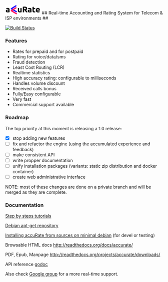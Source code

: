 <img src="https://github.com/accurateproject/accurate/blob/master/docs/images/accurate.png" alt="AccuRate" height="30px"/>
## Real-time Accounting and Rating System for Telecom & ISP environments ##

[![Build Status](https://secure.travis-ci.org/accurateproject/accurate.png)](http://travis-ci.org/accurateproject/accurate)

### Features ###
+ Rates for prepaid and for postpaid
+ Rating for voice/data/sms
+ Fraud detection
+ Least Cost Routing (LCR)
+ Realtime statistics
+ High accuracy rating: configurable to milliseconds
+ Handles volume discount
+ Received calls bonus
+ Fully/Easy configurable
+ Very fast
+ Commercial support available

### Roadmap ###

The top priority at this moment is releasing a 1.0 release:

- [x] stop adding new features
- [ ] fix and refactor the engine (using the accumulated experience and feedback) 
- [ ] make consistent API
- [ ] write propper documentation
- [ ] unify installation packages (variants: static zip distribution and docker container)
- [ ] create web administrative interface

NOTE: most of these changes are done on a private branch and will be merged as they are complete.

### Documentation ###
[Step by steps tutorials](https://accurate.readthedocs.org/en/latest/tut_freeswitch.html)

[Debian apt-get repository](https://accurate.readthedocs.org/en/latest/tut_freeswitch_installs.html#accurate)

[Installing accuRate from sources on minimal debian](https://asciinema.org/a/0lwlputceg52xssqgra7wjza0) (for devel or testing)

Browsable HTML docs http://readthedocs.org/docs/accurate/

PDF, Epub, Manpage http://readthedocs.org/projects/accurate/downloads/

API reference [godoc](http://godoc.org/github.com/accurateproject/accurate/apier)

Also check [Google group](https://groups.google.com/forum/#!forum/accurate) for a more real-time support.
